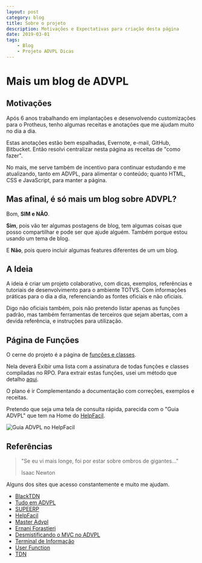 ```yaml
---
layout: post
category: blog
title: Sobre o projeto
description: Motivações e Expectativas para criação desta página
date: 2019-03-01
tags:
    - Blog
    - Projeto ADVPL Dicas
---
```

# Mais um blog de ADVPL

## Motivações

Após 6 anos trabalhando em implantações e desenvolvendo customizações para o Protheus, tenho algumas receitas e anotações que me ajudam muito no dia a dia.

Estas anotações estão bem espalhadas, Evernote, e-mail, GitHub, Bitbucket. Então resolvi centralizar nesta página as receitas de "como fazer".

No mais, me serve também de incentivo para continuar estudando e me atualizando, tanto em ADVPL, para alimentar o conteúdo; quanto HTML, CSS e JavaScript, para manter a página.

## Mas afinal, é só mais um blog sobre ADVPL?

Bom, __SIM e NÃO__.

**Sim**, pois vão ter algumas postagens de blog, tem algumas coisas que posso compartilhar e pode ser que ajude alguém. Também porque estou usando um tema de blog.

E **Não**, pois quero incluir algumas features diferentes de um um blog.

## A Ideia

A ideia é criar um projeto colaborativo, com dicas, exemplos, referências e tutoriais de desenvolvimento para o ambiente TOTVS. Com informações práticas para o dia a dia, referenciando as fontes oficiais e não oficiais.

Digo não oficiais também, pois não pretendo listar apenas as funções padrão, mas também ferramentas de terceiros que sejam abertas, com a devida referência, e instruções para utilização.

## Página de Funções

O cerne do projeto é a página de [funções e classes](/posts/categories/functions/).

Nela deverá Exibir uma lista com a assinatura de todas funções e classes compiladas no RPO. Para extrair estas funções, usei um método que detalho [aqui](/posts/2019-03-05-extrair-funcoes.md).

O plano é ir Complementando a documentação com correções, exemplos e receitas.

Pretendo que seja uma tela de consulta rápida, parecida com o "Guia ADVPL" que tem na Home do [HelpFacil](http://www.helpfacil.com.br/).

![Guia ADVPL no HelpFacil](/advpl/assets/img/posts/helpfacil-guia-advpl.jpg "Guia ADVPL no HelpFacil")

## Referências

> "Se eu vi mais longe, foi por estar sobre ombros de gigantes..."
>
> Isaac Newton

Alguns dos sites que acesso constantemente e muito me ajudam.

* [BlackTDN](http://www.blacktdn.com.br)
* [Tudo em ADVPL](https://siga0984.wordpress.com/)
* [SUPEERP](http://www.supeerp.com/)
* [HelpFacil](http://helpfacil.com.br)
* [Master Advpl](http://www.masteradvpl.com.br/)
* [Ernani Forastieri](http://www.ernaniforastieri.com)
* [Desmistificando o MVC no ADVPL](https://mvcadvpl.wordpress.com)
* [Terminal de Informação](http://terminaldeinformacao.com)
* [User Function](http://userfunction.com.br)
* [TDN](http://tdn.totvs.com)
